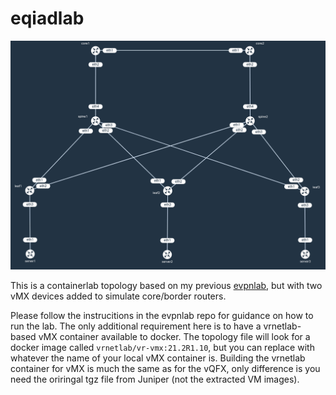 # eqiadlab

![eqiadlab topology](https://raw.githubusercontent.com/topranks/eqiadlab/main/diagram.png)

This is a containerlab topology based on my previous [evpnlab](https://github.com/topranks/evpnlab), but with two vMX devices added to simulate core/border routers.

Please follow the instrucitions in the evpnlab repo for guidance on how to run the lab.  The only additional requirement here is to have a vrnetlab-based vMX container available to docker.  The topology file will look for a docker image called `vrnetlab/vr-vmx:21.2R1.10`, but you can replace with whatever the name of your local vMX container is.  Building the vrnetlab container for vMX is much the same as for the vQFX, only difference is you need the oriringal tgz file from Juniper (not the extracted VM images).

